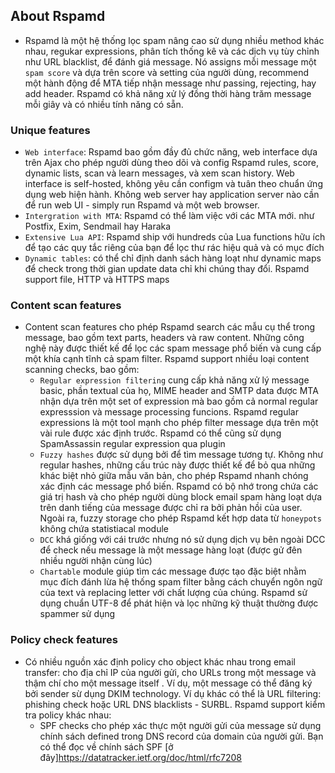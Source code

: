 ## About Rspamd
- Rspamd là một hệ thống lọc spam nâng cao sử dụng nhiều method khác nhau, regukar expressions, phân tích thống kê và các dịch vụ tùy chỉnh như URL blacklist, để đánh giá message. Nó assigns mỗi message một `spam score` và dựa trên score và setting của người dùng, recommend một hành động để MTA tiếp nhận message như passing, rejecting, hay add header. Rspamd có khả năng xử lý đồng thời hàng trăm message mỗi giây và có nhiều tính năng có sẵn.
### Unique features
- `Web interface`: Rspamd bao gồm đầy đủ chức năng, web interface dựa trên Ajax cho phép người dùng theo dõi và config Rspamd rules, score, dynamic lists, scan và learn messages, và xem scan history. Web interface is self-hosted, không yêu cần configm và tuân theo chuẩn ứng dụng web hiện hành. Không web server hay application server nào cần để run web UI - simply run Rspamd và một web browser.
- `Intergration with MTA`: Rspamd có thể làm việc với các MTA mới. như Postfix, Exim, Sendmail hay Haraka
- `Extensive Lua API`: Rspamd ship với hundreds của Lua functions hữu ích để tạo các quy tắc riêng của bạn để lọc thư rác hiệu quả và có mục đích
- `Dynamic tables`: có thể chỉ định danh sách hàng loạt như dynamic maps để check trong thời gian update data chỉ khi chúng thay đổi. Rspamd support file, HTTP và HTTPS maps
### Content scan features
- Content scan features cho phép Rspamd search các mẫu cụ thể trong message, bao gồm text parts, headers và raw content. Những công nghệ này được thiết kế để lọc các spam message phổ biến và cung cấp một khía cạnh tĩnh cả spam filter. Rspamd support nhiều loại content scanning checks, bao gồm:
  - `Regular expression filtering` cung cấp khả năng xử lý message basic, phần textual của họ, MIME header and SMTP data được MTA nhận dựa trên một set of expression mà bao gồm cả normal regular expresssion và message processing funcions. Rspamd regular expressions là một tool mạnh cho phép filter message dựa trên một vài rule được xác định trước. Rspamd có thể cũng sử dụng SpamAssassin regular expression qua plugin
  - `Fuzzy hashes` được sử dụng bởi để tìm message tương tự. Không như regular hashes, những cấu trúc này được thiết kế để bỏ qua những khác biệt nhỏ giữa mẫu văn bản, cho phép Rspamd nhanh chóng xác định các message phổ biến. Rspamd có bộ nhớ trong chứa các giá trị hash và cho phép người dùng block email spam hàng loạt dựa trên danh tiếng của message được chỉ ra bởi phản hồi của user. Ngoài ra, fuzzy storage cho phép Rspamd kết hợp data từ `honeypots` không chứa statistiacal module
  - `DCC` khá giống với cái trước nhưng nó sử dụng dịch vụ bên ngoài DCC để check nếu message là một message hàng loạt (được gử đên nhiều người nhận cùng lúc)
  - `Chartable` module giúp tìm các message được tạo đặc biệt nhằm mục đích đánh lừa hệ thống spam filter bằng cách chuyển ngôn ngữ của text và replacing letter với chất lượng của chúng. Rspamd sử dụng chuẩn UTF-8 để phát hiện và lọc những kỹ thuật thường được spammer sử dụng
### Policy check features
- Có nhiều nguồn xác định policy cho object khác nhau trong email transfer: cho địa chỉ IP của người gửi, cho URLs trong một message và thậm chí cho một message itself . Ví dụ, một message có thể đăng ký bởi sender sừ dụng DKIM technology. Ví dụ khác có thể là URL filtering: phishing check hoặc URL DNS blacklists - SURBL. Rspamd support kiểm tra policy khác nhau:
  - SPF checks cho phép xác thực một người gửi của message sử dụng chính sách defined trong DNS record của domain của người gửi. Bạn có thể đọc về chính sách SPF [ở đây]https://datatracker.ietf.org/doc/html/rfc7208
